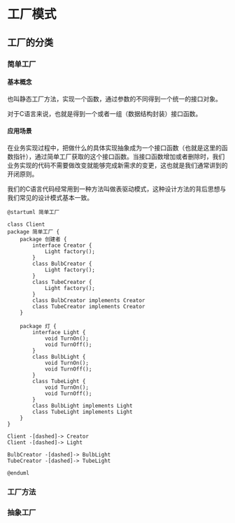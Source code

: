 # 工厂模式

## 工厂的分类

### 简单工厂

#### 基本概念

也叫静态工厂方法，实现一个函数，通过参数的不同得到一个统一的接口对象。

对于C语言来说，也就是得到一个或者一组（数据结构封装）接口函数。

#### 应用场景

在业务实现过程中，把做什么的具体实现抽象成为一个接口函数（也就是这里的函数指针），通过简单工厂获取的这个接口函数。当接口函数增加或者删除时，我们业务实现的代码不需要做改变就能够完成新需求的变更，这也就是我们通常讲到的开闭原则。

我们的C语言代码经常用到一种方法叫做表驱动模式，这种设计方法的背后思想与我们常见的设计模式基本一致。

```plantuml
@startuml 简单工厂

class Client
package 简单工厂 {
    package 创建者 {
        interface Creator {
            Light factory();
        }
        class BulbCreator {
            Light factory();
        }
        class TubeCreator {
            Light factory();
        }
        class BulbCreator implements Creator
        class TubeCreator implements Creator
    }

    package 灯 {
        interface Light {
            void TurnOn();
            void TurnOff();
        }
        class BulbLight {
            void TurnOn();
            void TurnOff();
        }
        class TubeLight {
            void TurnOn();
            void TurnOff();
        }
        class BulbLight implements Light
        class TubeLight implements Light
    }
}

Client -[dashed]-> Creator
Client -[dashed]-> Light

BulbCreator -[dashed]-> BulbLight
TubeCreator -[dashed]-> TubeLight

@enduml
```

### 工厂方法

### 抽象工厂
